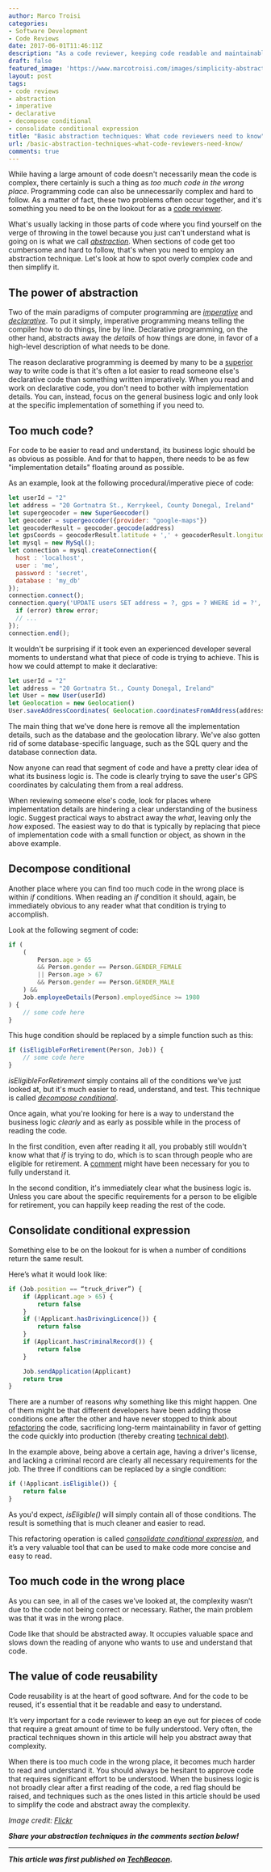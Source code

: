 ```yaml
---
author: Marco Troisi
categories:
- Software Development
- Code Reviews
date: 2017-06-01T11:46:11Z
description: "As a code reviewer, keeping code readable and maintainable is job one. Learn how to spot overly complex code—and simplify it."
draft: false
featured_image: 'https://www.marcotroisi.com/images/simplicity-abstraction.jpg'
layout: post
tags:
- code reviews
- abstraction
- imperative
- declarative
- decompose conditional
- consolidate conditional expression
title: "Basic abstraction techniques: What code reviewers need to know"
url: /basic-abstraction-techniques-what-code-reviewers-need-know/
comments: true
---
```


While having a large amount of code doesn't necessarily mean the code is complex, there certainly is such a thing as *too much code in the wrong place*. Programming code can also be unnecessarily complex and hard to follow. As a matter of fact, these two problems often occur together, and it's something you need to be on the lookout for as a [code reviewer](https://techbeacon.com/how-run-code-reviews-your-dev-teams-workflow).

What's usually lacking in those parts of code where you find yourself on the verge of throwing in the towel because you just can't understand what is going on is what we call *[abstraction](https://en.wikipedia.org/wiki/Abstraction_(software_engineering))*. When sections of code get too cumbersome and hard to follow, that's when you need to employ an abstraction technique. Let's look at how to spot overly complex code and then simplify it.

## The power of abstraction

Two of the main paradigms of computer programming are *[imperative](https://en.wikipedia.org/wiki/Imperative_programming)* and *[declarative](https://en.wikipedia.org/wiki/Declarative_programming)*. To put it simply, imperative programming means telling the compiler how to do things, line by line. Declarative programming, on the other hand, abstracts away the *details* of how things are done, in favor of a high-level description of what needs to be done.

The reason declarative programming is deemed by many to be a [superior](https://tylermcginnis.com/imperative-vs-declarative-programming/) way to write code is that it's often a lot easier to read someone else's declarative code than something written imperatively. When you read and work on declarative code, you don't need to bother with implementation details. You can, instead, focus on the general business logic and only look at the specific implementation of something if you need to.

## Too much code?

For code to be easier to read and understand, its business logic should be as obvious as possible. And for that to happen, there needs to be as few "implementation details" floating around as possible.

As an example, look at the following procedural/imperative piece of code:

```js
let userId = "2"
let address = "20 Gortnatra St., Kerrykeel, County Donegal, Ireland"
let supergeocoder = new SuperGeocoder()
let geocoder = supergeocoder({provider: "google-maps"})
let geocoderResult = geocoder.geocode(address)
let gpsCoords = geocoderResult.latitude + ',' + geocoderResult.longitude
let mysql = new MySql();
let connection = mysql.createConnection({
  host : 'localhost',
  user : 'me',
  password : 'secret',
  database : 'my_db'
});
connection.connect();
connection.query('UPDATE users SET address = ?, gps = ? WHERE id = ?', [address, gpsCoords, userId], function (error, results, fields) {
  if (error) throw error;
  // ...
});
connection.end();
```

It wouldn't be surprising if it took even an experienced developer several moments to understand what that piece of code is trying to achieve. This is how we could attempt to make it declarative:

```js
let userId = "2"
let address = "20 Gortnatra St., County Donegal, Ireland"
let User = new User(userId)
let Geolocation = new Geolocation()
User.saveAddressCoordinates( Geolocation.coordinatesFromAddress(address) )
```

The main thing that we've done here is remove all the implementation details, such as the database and the geolocation library. We've also gotten rid of some database-specific language, such as the SQL query and the database connection data.

Now anyone can read that segment of code and have a pretty clear idea of what its business logic is. The code is clearly trying to save the user's GPS coordinates by calculating them from a real address.

When reviewing someone else's code, look for places where implementation details are hindering a clear understanding of the business logic. Suggest practical ways to abstract away the *what*, leaving only the *how* exposed. The easiest way to do that is typically by replacing that piece of implementation code with a small function or object, as shown in the above example.

## Decompose conditional

Another place where you can find too much code in the wrong place is within *if* conditions. When reading an *if* condition it should, again, be immediately obvious to any reader what that condition is trying to accomplish.

Look at the following segment of code:

```js
if (
    (
        Person.age > 65
        && Person.gender == Person.GENDER_FEMALE
        || Person.age > 67
        && Person.gender == Person.GENDER_MALE
    ) &&
    Job.employeeDetails(Person).employedSince >= 1980
) {
    // some code here
}
```

This huge condition should be replaced by a simple function such as this:

```js
if (isEligibleForRetirement(Person, Job)) {
    // some code here
}
```

*isEligibleForRetirement* simply contains all of the conditions we’ve just looked at, but it's much easier to read, understand, and test. This technique is called *[decompose conditional](https://refactoring.com/catalog/decomposeConditional.html)*.

Once again, what you're looking for here is a way to understand the business logic *clearly* and as early as possible while in the process of reading the code.

In the first condition, even after reading it all, you probably still wouldn't know what that *if* is trying to do, which is to scan through people who are eligible for retirement. A [comment](https://techbeacon.com/useless-comments-can-ruin-code-review-heres-how-erase-them) might have been necessary for you to fully understand it.

In the second condition, it's immediately clear what the business logic is. Unless you care about the specific requirements for a person to be eligible for retirement, you can happily keep reading the rest of the code.

## Consolidate conditional expression

Something else to be on the lookout for is when a number of conditions return the same result.

Here’s what it would look like:

```js
if (Job.position == “truck_driver”) {
    if (Applicant.age > 65) {
        return false
    }
    if (!Applicant.hasDrivingLicence()) {
        return false
    }
    if (Applicant.hasCriminalRecord()) {
        return false
    }

    Job.sendApplication(Applicant)
    return true
}
```

There are a number of reasons why something like this might happen. One of them might be that different developers have been adding those conditions one after the other and have never stopped to think about [refactoring](https://techbeacon.com/17-opinions-resources-rewrites-vs-refactoring) the code, sacrificing long-term maintainability in favor of getting the code quickly into production (thereby creating [technical debt](https://techbeacon.com/get-grip-technical-debt)).

In the example above, being above a certain age, having a driver's license, and lacking a criminal record are clearly all necessary requirements for the job. The three if conditions can be replaced by a single condition:

```js
if (!Applicant.isEligible()) {
    return false
}
```

As you'd expect, *isEligible()* will simply contain all of those conditions. The result is something that is much cleaner and easier to read.

This refactoring operation is called *[consolidate conditional expression](https://sourcemaking.com/refactoring/consolidate-conditional-expression)*, and it’s a very valuable tool that can be used to make code more concise and easy to read.

## Too much code in the wrong place

As you can see, in all of the cases we’ve looked at, the complexity wasn’t due to the code not being correct or necessary. Rather, the main problem was that it was in the wrong place.

Code like that should be abstracted away. It occupies valuable space and slows down the reading of anyone who wants to use and understand that code.

## The value of code reusability

Code reusability is at the heart of good software. And for the code to be reused, it's essential that it be readable and easy to understand.

It’s very important for a code reviewer to keep an eye out for pieces of code that require a great amount of time to be fully understood. Very often, the practical techniques shown in this article will help you abstract away that complexity.

When there is too much code in the wrong place, it becomes much harder to read and understand it. You should always be hesitant to approve code that requires significant effort to be understood. When the business logic is not broadly clear after a first reading of the code, a red flag should be raised, and techniques such as the ones listed in this article should be used to simplify the code and abstract away the complexity.

*Image credit: [Flickr](https://flic.kr/p/eM7hLB)*

***Share your abstraction techniques in the comments section below!***

*** 

***This article was first published on [TechBeacon](https://techbeacon.com/basic-abstraction-techniques-what-code-reviewers-need-know).***
